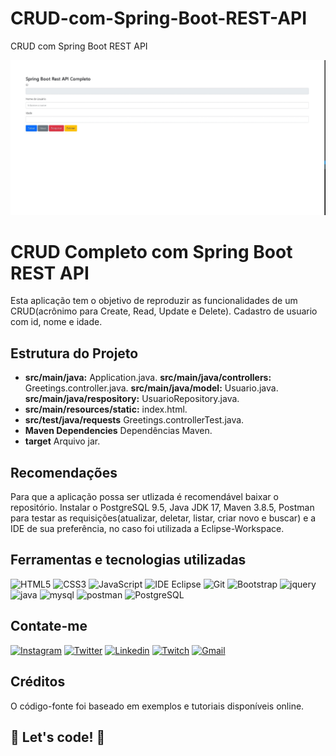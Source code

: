 # CRUD-com-Spring-Boot-REST-API
CRUD com Spring Boot REST API

<p align="center">
    <img src="./img/crud.gif" max-width="800">
</p>
 
 <h1>CRUD Completo com Spring Boot REST API</h1>

<p>
  Esta aplicação tem o objetivo de reproduzir as funcionalidades de um CRUD(acrônimo para Create, Read, Update e Delete). Cadastro de usuario com id, nome e idade. 
</p>

<h2>Estrutura do Projeto</h2>

<ul>
   <li>
      <strong>src/main/java:</strong> Application.java.
      <strong>src/main/java/controllers:</strong> Greetings.controller.java.
      <strong>src/main/java/model:</strong> Usuario.java.
      <strong>src/main/java/respository:</strong> UsuarioRepository.java.
   </li>
  
   <li>
       <strong>src/main/resources/static:</strong> index.html.
   </li>
  
   <li>
       <strong>src/test/java/requests</strong> Greetings.controllerTest.java.
   </li>

   <li>
       <strong>Maven Dependencies</strong> Dependências Maven.
   </li>

   <li>
       <strong>target</strong> Arquivo jar.
   </li>
</ul>


<h2>Recomendações</h2>
<p>
  Para que a aplicação possa ser utlizada é recomendável baixar o repositório. 
  Instalar o PostgreSQL 9.5, Java JDK 17, Maven 3.8.5, Postman para testar as requisições(atualizar, deletar, listar, criar novo e buscar) e a IDE de sua preferência, no caso foi utilizada a Eclipse-Workspace. 

</p>

<h2>Ferramentas e tecnologias utilizadas</h2>
  <div style= "display:inline-block;">
    <img src="https://cdn.jsdelivr.net/gh/devicons/devicon/icons/html5/html5-original.svg" title="HTML5" alt="HTML5" width="40" height="40"/> 
    <img src="https://cdn.jsdelivr.net/gh/devicons/devicon/icons/css3/css3-original.svg" title="CSS3" alt="CSS3" width="40" height="40"/>
    <img src="https://cdn.jsdelivr.net/gh/devicons/devicon/icons/javascript/javascript-original.svg" title="JavaScript" alt="JavaScript" width="40" height="40"/>    
    <img src="https://cdn.jsdelivr.net/gh/devicons/devicon/icons/eclipse/eclipse-original.svg" title="Eclipse" alt="IDE Eclipse" width="40" height="40"/>
    <img src="https://cdn.jsdelivr.net/gh/devicons/devicon/icons/git/git-original.svg" title="Git" alt="Git" width="40" height="40"/>
    <img src="https://cdn.jsdelivr.net/gh/devicons/devicon/icons/bootstrap/bootstrap-original.svg" title="Bootstrap" alt="Bootstrap" width="40" height="40"/>
    <img src="https://cdn.jsdelivr.net/gh/devicons/devicon/icons/jquery/jquery-original.svg" title="jquery" alt="jquery" width="40" height="40"/>
    <img src="https://cdn.jsdelivr.net/gh/devicons/devicon/icons/java/java-original.svg" title="java" alt="java" width="40" height="40"/>
    <img src="https://cdn.jsdelivr.net/gh/devicons/devicon/icons/mysql/mysql-original.svg" title="mysql" alt="mysql" width="40" height="40"/>
    <img src="https://cdn.jsdelivr.net/gh/devicons/devicon/icons/postman/postman-original.svg" title="postman" alt="postman" width="40" height="40"/>
    <img src="https://cdn.jsdelivr.net/gh/devicons/devicon/icons/postgresql/postgresql-original.svg" title="PostgreSQL" alt="PostgreSQL" width="40" height="40"/>
  </div>
  
 <h2>Contate-me</h2>
  <div style="display=inline-block"> 
    <a href="https://www.instagram.com/virgiliopc/" target="_blank"><img height=40 title="Instagram" alt="Instagram" src="https://icongr.am/simple/instagram.svg?size=128&color=currentColor&colored=true" target="_blank"></a>
    <a href="https://twitter.com/VirglioDevJava" target="_blank"><img height=40 title="Twitter" alt="Twitter" src="https://cdn.jsdelivr.net/gh/devicons/devicon/icons/twitter/twitter-original.svg" target="_blank"></a>
    <a href="https://www.linkedin.com/in/virgilio-pires-da-costa//" target="_blank"><img height=40 title="Linkedin" alt="Linkedin" src="https://cdn.jsdelivr.net/gh/devicons/devicon/icons/linkedin/linkedin-original.svg" /></a> 
    <a href="https://www.twitch.tv/virgiliopc" target="_blank"><img title="Twitch" alt="Twitch" height=40 src="https://icongr.am/simple/twitch.svg?size=128&color=currentColor&colored=true" target="_blank"></a>
    <a href = "mailto:virgilio.pires.costa@gmail.com"><img title="Gmail" alt="Gmail"  height=40 src="https://icongr.am/simple/gmail.svg?size=128&color=currentColor&colored=true" target="_blank"></a>
  </div>
</div>

<h2>Créditos</h2>
<p>
  O código-fonte foi baseado em exemplos e tutoriais disponíveis online.
</p>

## 🚀 Let's code! 🚀

